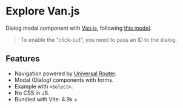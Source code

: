 # Explore Van.js

Dialog modal component with [Van.js](https://vanjs.org/), following [this model](https://github.com/FredericHeem/van-kit).

> To enable the "click-out", you need to pass an ID to the dialog.

## Features

- Navigation powered by [Universal Router](https://github.com/kriasoft/universal-router).
- Modal (Dialog) components with forms.
- Example with `<Select>`.
- No CSS in JS.
- Bundled with Vite: 4.9k +
